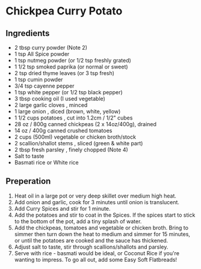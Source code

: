 # Chickpea Curry Potato

## Ingredients
* 2 tbsp curry powder (Note 2)
* 1 tsp All Spice powder
* 1 tsp nutmeg powder (or 1/2 tsp freshly grated)
* 1 1/2 tsp smoked paprika (or normal or sweet)
* 2 tsp dried thyme leaves (or 3 tsp fresh)
* 1 tsp cumin powder
* 3/4 tsp cayenne pepper
* 1 tsp white pepper (or 1/2 tsp black pepper)
* 3 tbsp cooking oil (I used vegetable)
* 2 large garlic cloves , minced
* 1 large onion , diced (brown, white, yellow)
* 1 1/2 cups potatoes , cut into 1.2cm / 1/2" cubes
* 28 oz / 800g canned chickpeas (2 x 14oz/400g), drained
* 14 oz / 400g canned crushed tomatoes
* 2 cups (500ml) vegetable or chicken broth/stock
* 2 scallion/shallot stems , sliced (green & white part)
* 2 tbsp fresh parsley , finely chopped (Note 4)
* Salt to taste
* Basmati rice or White rice

## Preperation
1. Heat oil in a large pot or very deep skillet over medium high heat.
1. Add onion and garlic, cook for 3 minutes until onion is translucent.
1. Add Curry Spices and stir for 1 minute.
1. Add the potatoes and stir to coat in the Spices. If the spices start to stick to the bottom of the pot, add a tiny splash of water.
1. Add the chickpeas, tomatoes and vegetable or chicken broth. Bring to simmer then turn down the heat to medium and simmer for 15 minutes, or until the potatoes are cooked and the sauce has thickened.
1. Adjust salt to taste, stir through scallions/shallots and parsley.
1. Serve with rice - basmati would be ideal, or Coconut Rice if you're wanting to impress. To go all out, add some Easy Soft Flatbreads!
